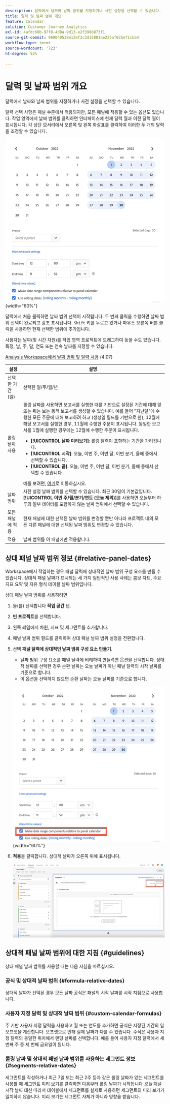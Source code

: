 ```yaml
---
description: 달력에서 날짜와 날짜 범위를 지정하거나 사전 설정을 선택할 수 있습니다.
title: 달력 및 날짜 범위 개요
feature: Calendar
solution: Customer Journey Analytics
exl-id: 4afdc68b-97f8-4d8a-9d13-e2f3986873f1
source-git-commit: 969040538e12ef3c3d15881ae225af02bef1cba4
workflow-type: tm+mt
source-wordcount: '723'
ht-degree: 52%

---
```


# 달력 및 날짜 범위 개요

달력에서 날짜와 날짜 범위를 지정하거나 사전 설정을 선택할 수 있습니다.

달력 선택 사항은 패널 수준에서 적용되지만, 모든 패널에 적용할 수 있는 옵션도 있습니다. 작업 영역에서 날짜 범위를 클릭하면 인터페이스에 현재 달력 월과 이전 달력 월이 표시됩니다. 각 상단 모서리에서 오른쪽 및 왼쪽 화살표를 클릭하여 이러한 두 개의 달력을 조정할 수 있습니다.

![달력](assets/aw_calendar2.png){width="60%"}

달력에서 처음 클릭하면 날짜 범위 선택이 시작됩니다. 두 번째 클릭을 수행하면 날짜 범위 선택이 완료되고 강조 표시됩니다. `Shift` 키를 누르고 있거나 마우스 오른쪽 버튼 클릭을 사용하면 현재 선택한 범위에 추가됩니다.

사용자는 날짜(및 시간 차원)를 작업 영역 프로젝트에 드래그하여 놓을 수도 있습니다. 특정, 날, 주, 달, 연도 또는 연속 날짜를 지정할 수 있습니다.

[Analysis Workspace에서 날짜 범위 및 달력 사용](https://experienceleague.adobe.com/docs/analytics-learn/tutorials/analysis-workspace/calendar-and-date-ranges/using-dates-in-analysis-workspace.html?lang=ko-KR) (4:07)

| 설정 | 설명 |
| --- | --- |
| 선택한 기간 (일) | 선택한 일/주/월/년 |
| 롤링 날짜 사용 | 롤링 날짜를 사용하면 보고서를 실행한 때를 기반으로 설정된 기간에 대해 앞 또는 뒤는 보는 동적 보고서를 생성할 수 있습니다. 예를 들어 &quot;지난달&quot;에 수행한 모든 주문에 대해 보고하려 하고 (생성일 필드를 기반으로 한), 12월에 해당 보고서를 실행한 경우, 11월에 수행한 주문이 표시됩니다. 동일한 보고서를 1월에 실행한 경우에는 12월에 수행한 주문이 표시됩니다.<ul><li>**[!UICONTROL 날짜 미리보기]**: 롤링 달력이 포함하는 기간을 가리킵니다.</li><li>**[!UICONTROL 시작]**: 오늘, 이번 주, 이번 달, 이번 분기, 올해 중에서 선택할 수 있습니다.</li><li>**[!UICONTROL 끝]**: 오늘, 이번 주, 이번 달, 이번 분기, 올해 중에서 선택할 수 있습니다.</li></ul>예를 보려면, [여기](/help/components/date-ranges/custom-date-ranges.md)로 이동하십시오. |
| 날짜 범위 | 사전 설정 날짜 범위를 선택할 수 있습니다. 최근 30일이 기본값입니다. **[!UICONTROL 이번 주/월/분기/연도 (오늘 제외)]**&#x200B;를 사용하면 오늘부터 하루의 일부 데이터를 포함하지 않는 날짜 범위에서 선택할 수 있습니다. |
| 모든 패널에 적용 | 현재 패널에 대한 선택된 날짜 범위를 변경할 뿐만 아니라 프로젝트 내의 모든 다른 패널에 대한 선택된 날짜 범위도 변경할 수 있습니다. |
| 적용 | 날짜 범위를 이 패널에만 적용합니다. |

## 상대 패널 날짜 범위 정보 {#relative-panel-dates}

Workspace에서 작업하는 경우 패널 달력에 상대적인 날짜 범위 구성 요소를 만들 수 있습니다. 상대적 패널 날짜가 표시되는 세 가지 일반적인 사용 사례는 콤보 차트, 주요 지표 요약 및 자유 형식 테이블 날짜 범위입니다.

상대 패널 날짜 범위를 사용하려면

1. 을(를) 선택합니다 **작업 공간** 탭.
1. **빈 프로젝트**&#x200B;를 선택합니다.
1. 왼쪽 레일에서 차원, 지표 및 세그먼트를 추가합니다.
1. 패널 날짜 범위 필드를 클릭하여 상대 패널 날짜 범위 설정을 전환합니다.
1. 선택 **패널 달력에 상대적인 날짜 범위 구성 요소 만들기**.
   * 날짜 범위 구성 요소를 패널 달력에 비례하여 만들려면 옵션을 선택합니다.
상대적 날짜를 선택한 경우 순환 날짜는 오늘 날짜가 아닌 패널 달력의 시작 날짜를 기준으로 합니다.
   * 이 옵션을 선택하지 않으면 순환 날짜는 오늘 날짜를 기준으로 합니다.

   ![상대적 패널 날짜](assets/relative-date-selected.png){width="60%"}

1. **적용**을 클릭합니다.
상대적 날짜가 오른쪽 위에 표시됩니다.

   ![자유 형식의 상대적 날짜 ](assets/relative-date-range1.png)

## 상대적 패널 날짜 범위에 대한 지침 {#guidelines}

상대 패널 날짜 범위를 사용할 때는 다음 지침을 따르십시오.

### 공식 및 상대적 날짜 범위 {#formula-relative-dates}

상대적 날짜가 선택된 경우 모든 날짜 공식은 패널의 시작 날짜를 시작 지점으로 사용합니다.

### 사용자 지정 달력 및 상대적 날짜 범위 {#custom-calendar-formulas}

주 기반 사용자 지정 달력을 사용하고 월 또는 연도를 추가하면 공식은 지정된 기간의 일 오프셋을 계산합니다. 오프셋으로 인해 실제 날짜가 다를 수 있습니다. 수식은 사용자 지정 달력의 동일한 위치에서 랜딩 날짜를 선택합니다. 예를 들어 사용자 지정 달력에서 세 번째 주 중 세 번째 금요일이 됩니다.

### 롤링 날짜 및 상대적 패널 날짜 범위를 사용하는 세그먼트 정보 {#segments-relative-dates}

세그먼트를 작성하거나 최근 7일 또는 최근 2주 등과 같은 롤링 날짜가 있는 세그먼트를 사용할 때 세그먼트 미리 보기를 클릭하면 다음부터 롤링 날짜가 시작됩니다 *오늘* 패널 시작 날짜 대신 따라서 테이블에서 세그먼트를 실제로 사용하면 세그먼트의 미리 보기가 일치하지 않습니다. 미리 보기는 세그먼트 자체가 아니라 영향을 받습니다.
